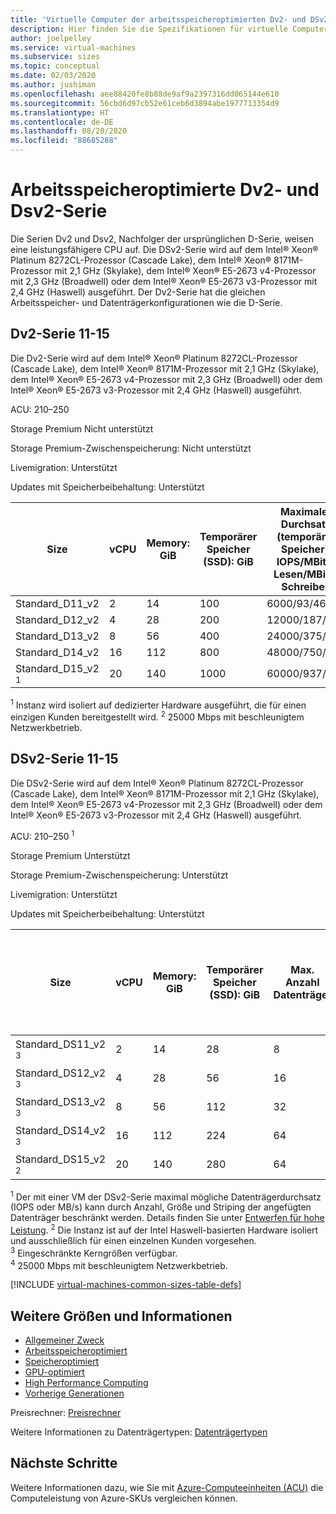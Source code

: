 ```yaml
---
title: 'Virtuelle Computer der arbeitsspeicheroptimierten Dv2- und DSv2-Serie: Azure Virtual Machines'
description: Hier finden Sie die Spezifikationen für virtuelle Computer der Dv2-Serie und der Dsv2-Serie.
author: joelpelley
ms.service: virtual-machines
ms.subservice: sizes
ms.topic: conceptual
ms.date: 02/03/2020
ms.author: jushiman
ms.openlocfilehash: aee88420fe8b88de9af9a2397316dd065144e610
ms.sourcegitcommit: 56cbd6d97cb52e61ceb6d3894abe1977713354d9
ms.translationtype: HT
ms.contentlocale: de-DE
ms.lasthandoff: 08/20/2020
ms.locfileid: "88685288"
---
```

# <a name="memory-optimized-dv2-and-dsv2-series"></a>Arbeitsspeicheroptimierte Dv2- und Dsv2-Serie

Die Serien Dv2 und Dsv2, Nachfolger der ursprünglichen D-Serie, weisen eine leistungsfähigere CPU auf. Die DSv2-Serie wird auf dem Intel® Xeon® Platinum 8272CL-Prozessor (Cascade Lake), dem Intel® Xeon® 8171M-Prozessor mit 2,1 GHz (Skylake), dem Intel® Xeon® E5-2673 v4-Prozessor mit 2,3 GHz (Broadwell) oder dem Intel® Xeon® E5-2673 v3-Prozessor mit 2,4 GHz (Haswell) ausgeführt. Der Dv2-Serie hat die gleichen Arbeitsspeicher- und Datenträgerkonfigurationen wie die D-Serie.

## <a name="dv2-series-11-15"></a>Dv2-Serie 11-15

Die Dv2-Serie wird auf dem Intel® Xeon® Platinum 8272CL-Prozessor (Cascade Lake), dem Intel® Xeon® 8171M-Prozessor mit 2,1 GHz (Skylake), dem Intel® Xeon® E5-2673 v4-Prozessor mit 2,3 GHz (Broadwell) oder dem Intel® Xeon® E5-2673 v3-Prozessor mit 2,4 GHz (Haswell) ausgeführt.

ACU: 210–250

Storage Premium Nicht unterstützt

Storage Premium-Zwischenspeicherung: Nicht unterstützt

Livemigration: Unterstützt

Updates mit Speicherbeibehaltung: Unterstützt

| Size | vCPU | Memory: GiB | Temporärer Speicher (SSD): GiB | Maximaler Durchsatz (temporärer Speicher): IOPS/MBit/s Lesen/MBit/s Schreiben | Max. Datenträger/Durchsatz: IOPS | Maximale Anzahl NICs|Erwartete Netzwerkbandbreite (MBit/s) |
|---|---|---|---|---|---|---|---|
| Standard_D11_v2 | 2  | 14  | 100 | 6000/93/46    | 8/8 x 500   | 2|1500  |
| Standard_D12_v2 | 4  | 28  | 200 | 12000/187/93  | 16/16 x 500 | 4|3000  |
| Standard_D13_v2 | 8  | 56  | 400 | 24000/375/187 | 32/32 x 500 | 8|6000  |
| Standard_D14_v2 | 16 | 112 | 800 | 48000/750/375 | 64/64 x 500 | 8|12000 |
| Standard_D15_v2 <sup>1</sup> | 20 | 140 | 1000 | 60000/937/468 | 64/64 x 500 | 8|25000 <sup>2</sup> |

<sup>1</sup> Instanz wird isoliert auf dedizierter Hardware ausgeführt, die für einen einzigen Kunden bereitgestellt wird.
<sup>2</sup> 25000 Mbps mit beschleunigtem Netzwerkbetrieb.

## <a name="dsv2-series-11-15"></a>DSv2-Serie 11-15

Die DSv2-Serie wird auf dem Intel® Xeon® Platinum 8272CL-Prozessor (Cascade Lake), dem Intel® Xeon® 8171M-Prozessor mit 2,1 GHz (Skylake), dem Intel® Xeon® E5-2673 v4-Prozessor mit 2,3 GHz (Broadwell) oder dem Intel® Xeon® E5-2673 v3-Prozessor mit 2,4 GHz (Haswell) ausgeführt.

ACU: 210–250 <sup>1</sup>

Storage Premium  Unterstützt

Storage Premium-Zwischenspeicherung:  Unterstützt

Livemigration: Unterstützt

Updates mit Speicherbeibehaltung: Unterstützt

| Size | vCPU | Memory: GiB | Temporärer Speicher (SSD): GiB | Max. Anzahl Datenträger | Maximaler Durchsatz (Cache und temporärer Speicher): IOPS/MBit/s (Cachegröße in GiB) | Maximaler Durchsatz des Datenträgers ohne Cache: IOPS/MBit/s | Maximale Anzahl NICs|Erwartete Netzwerkbandbreite (MBit/s) |
| --- | --- | --- | --- | --- | --- | --- | --- |---|
| Standard_DS11_v2 <sup>3</sup> | 2  | 14  | 28  | 8  | 8000/64 (72)    | 6400/96   | 2|1500  |
| Standard_DS12_v2 <sup>3</sup> | 4  | 28  | 56  | 16 | 16000/128 (144) | 12800/192 | 4|3000  |
| Standard_DS13_v2 <sup>3</sup> | 8  | 56  | 112 | 32 | 32000/256 (288) | 25600/384 | 8|6000  |
| Standard_DS14_v2 <sup>3</sup> | 16 | 112 | 224 | 64 | 64000/512 (576) | 51200/768 | 8|12000 |
| Standard_DS15_v2 <sup>2</sup> | 20 | 140 | 280 | 64 | 80000/640 (720) | 64000/960 | 8|25000 <sup>4</sup> |

<sup>1</sup> Der mit einer VM der DSv2-Serie maximal mögliche Datenträgerdurchsatz (IOPS oder MB/s) kann durch Anzahl, Größe und Striping der angefügten Datenträger beschränkt werden.  Details finden Sie unter [Entwerfen für hohe Leistung](./premium-storage-performance.md).
<sup>2</sup> Die Instanz ist auf der Intel Haswell-basierten Hardware isoliert und ausschließlich für einen einzelnen Kunden vorgesehen.  
<sup>3</sup> Eingeschränkte Kerngrößen verfügbar.  
<sup>4</sup> 25000 Mbps mit beschleunigtem Netzwerkbetrieb.

[!INCLUDE [virtual-machines-common-sizes-table-defs](../../includes/virtual-machines-common-sizes-table-defs.md)]

## <a name="other-sizes-and-information"></a>Weitere Größen und Informationen

- [Allgemeiner Zweck](sizes-general.md)
- [Arbeitsspeicheroptimiert](sizes-memory.md)
- [Speicheroptimiert](sizes-storage.md)
- [GPU-optimiert](sizes-gpu.md)
- [High Performance Computing](sizes-hpc.md)
- [Vorherige Generationen](sizes-previous-gen.md)

Preisrechner: [Preisrechner](https://azure.microsoft.com/pricing/calculator/)

Weitere Informationen zu Datenträgertypen: [Datenträgertypen](./disks-types.md#ultra-disk)


## <a name="next-steps"></a>Nächste Schritte

Weitere Informationen dazu, wie Sie mit [Azure-Computeeinheiten (ACU)](acu.md) die Computeleistung von Azure-SKUs vergleichen können.